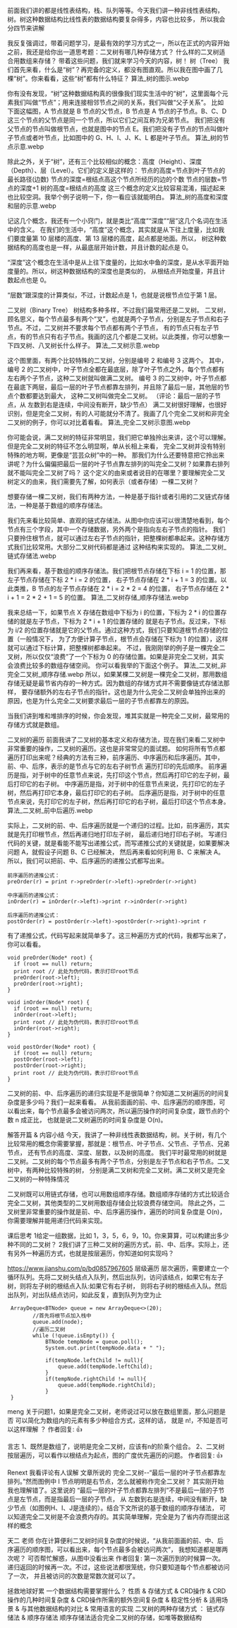 前面我们讲的都是线性表结构，栈、队列等等。今天我们讲一种非线性表结构，树。树这种数据结构比线性表的数据结构要复杂得多，内容也比较多，
 所以我会分四节来讲解

我反复强调过，带着问题学习，是最有效的学习方式之一，所以在正式的内容开始之前，我还是给你出一道思考题：二叉树有哪几种存储方式？
  什么样的二叉树适合用数组来存储？
带着这些问题，我们就来学习今天的内容，树！
树（Tree）
我们首先来看，什么是“树”？再完备的定义，都没有图直观。所以我在图中画了几棵“树”。你来看看，这些“树”都有什么特征？
算法_树的图示.webp

你有没有发现，“树”这种数据结构真的很像我们现实生活中的“树”，这里面每个元素我们叫做“节点”；用来连接相邻节点之间的关系，我们叫做“父子关系”。
比如下面这幅图，A 节点就是 B 节点的父节点，B 节点是 A 节点的子节点。B、C、D 这三个节点的父节点是同一个节点，所以它们之间互称为兄弟节点。
我们把没有父节点的节点叫做根节点，也就是图中的节点 E。我们把没有子节点的节点叫做叶子节点或者叶节点，比如图中的 G、H、I、J、K、L 都是叶子节点。
算法_树的节点示意.webp

除此之外，关于“树”，还有三个比较相似的概念：高度（Height）、深度（Depth）、层（Level）。它们的定义是这样的：
节点的高度=节点到叶子节点的最长路径(边数)
节点的深度=根结点高这个节点所经历的边的个数
节点的层数=节点的深度+1
树的高度=根结点的高度
这三个概念的定义比较容易混淆，描述起来也比较空洞。我举个例子说明一下，你一看应该就能明白。
算法_树的高度和深度和层的示意.webp

记这几个概念，我还有一个小窍门，就是类比“高度”“深度”“层”这几个名词在生活中的含义。
在我们的生活中，“高度”这个概念，其实就是从下往上度量，比如我们要度量第 10 层楼的高度、第 13 层楼的高度，起点都是地面。所以，
  树这种数据结构的高度也是一样，从最底层开始计数，并且计数的起点是 0。

“深度”这个概念在生活中是从上往下度量的，比如水中鱼的深度，是从水平面开始度量的。所以，树这种数据结构的深度也是类似的，
  从根结点开始度量，并且计数起点也是 0。

“层数”跟深度的计算类似，不过，计数起点是 1，也就是说根节点位于第 1 层。

二叉树（Binary Tree）
树结构多种多样，不过我们最常用还是二叉树。
二叉树，顾名思义，每个节点最多有两个“叉”，也就是两个子节点，分别是左子节点和右子节点。不过，二叉树并不要求每个节点都有两个子节点，
  有的节点只有左子节点，有的节点只有右子节点。我画的这几个都是二叉树。以此类推，你可以想象一下四叉树、八叉树长什么样子。
算法_二叉树示意.webp

这个图里面，有两个比较特殊的二叉树，分别是编号 2 和编号 3 这两个。
其中，编号 2 的二叉树中，叶子节点全都在最底层，除了叶子节点之外，每个节点都有左右两个子节点，这种二叉树就叫做满二叉树。
编号 3 的二叉树中，叶子节点都在最底下两层，最后一层的叶子节点都靠左排列，并且除了最后一层，其他层的节点个数都要达到最大，
  这种二叉树叫做完全二叉树。 （评论：最后一层的子节点，从 左数到右是连续，中间没有断开，缺少节点）
满二叉树很好理解，也很好识别，但是完全二叉树，有的人可能就分不清了。我画了几个完全二叉树和非完全二叉树的例子，你可以对比着看看。
算法_完全二叉树示意图.webp

你可能会说，满二叉树的特征非常明显，我们把它单独拎出来讲，这个可以理解。但是完全二叉树的特征不怎么明显啊，单从长相上来看，
  完全二叉树并没有特别特殊的地方啊，更像是“芸芸众树”中的一种。
那我们为什么还要特意把它拎出来讲呢？为什么偏偏把最后一层的叶子节点靠左排列的叫完全二叉树？如果靠右排列就不能叫完全二叉树了吗？
这个定义的由来或者说目的在哪里？要理解完全二叉树定义的由来，我们需要先了解，如何表示（或者存储）一棵二叉树？

想要存储一棵二叉树，我们有两种方法，一种是基于指针或者引用的二叉链式存储法，一种是基于数组的顺序存储法。

我们先来看比较简单、直观的链式存储法。从图中你应该可以很清楚地看到，每个节点有三个字段，其中一个存储数据，另外两个是指向左右子节点的指针。
 我们只要拎住根节点，就可以通过左右子节点的指针，把整棵树都串起来。这种存储方式我们比较常用。大部分二叉树代码都是通过
 这种结构来实现的。
算法_二叉树_链式存储法.webp

我们再来看，基于数组的顺序存储法。我们把根节点存储在下标 i = 1 的位置，那左子节点存储在下标 2 * i = 2 的位置，
  右子节点存储在 2 * i + 1 = 3 的位置。以此类推，B 节点的左子节点存储在 2 * i = 2 * 2 = 4 的位置，
  右子节点存储在 2 * i + 1 = 2 * 2 + 1 = 5 的位置。
算法_二叉树存储_顺序存储法.webp

我来总结一下，如果节点 X 存储在数组中下标为 i 的位置，下标为 2 * i 的位置存储的就是左子节点，下标为 2 * i + 1 的位置存储的
就是右子节点。反过来，下标为 i/2 的位置存储就是它的父节点。通过这种方式，我们只要知道根节点存储的位置（一般情况下，
为了方便计算子节点，根节点会存储在下标为 1 的位置），这样就可以通过下标计算，把整棵树都串起来。
不过，我刚刚举的例子是一棵完全二叉树，所以仅仅“浪费”了一个下标为 0 的存储位置。如果是非完全二叉树，其实会浪费比较多的数组存储空间。
  你可以看我举的下面这个例子。
算法_二叉树_非完全二叉树_顺序存储.webp
所以，如果某棵二叉树是一棵完全二叉树，那用数组存储无疑是最节省内存的一种方式。因为数组的存储方式并不需要像链式存储法那样，
  要存储额外的左右子节点的指针。这也是为什么完全二叉树会单独拎出来的原因，也是为什么完全二叉树要求最后一层的子节点都靠左的原因。

当我们讲到堆和堆排序的时候，你会发现，堆其实就是一种完全二叉树，最常用的存储方式就是数组。

二叉树的遍历
前面我讲了二叉树的基本定义和存储方法，现在我们来看二叉树中非常重要的操作，二叉树的遍历。这也是非常常见的面试题。
如何将所有节点都遍历打印出来呢？经典的方法有三种，前序遍历、中序遍历和后序遍历。其中，前、中、后序，表示的是节点与它的左右子树节点
  遍历打印的先后顺序。
前序遍历是指，对于树中的任意节点来说，先打印这个节点，然后再打印它的左子树，最后打印它的右子树。
中序遍历是指，对于树中的任意节点来说，先打印它的左子树，然后再打印它本身，最后打印它的右子树。
后序遍历是指，对于树中的任意节点来说，先打印它的左子树，然后再打印它的右子树，最后打印这个节点本身。
算法_二叉树_前中后遍历.webp

实际上，二叉树的前、中、后序遍历就是一个递归的过程。比如，前序遍历，其实就是先打印根节点，然后再递归地打印左子树，
  最后递归地打印右子树。
写递归代码的关键，就是看能不能写出递推公式，而写递推公式的关键就是，如果要解决问题 A，就假设子问题 B、C 已经解决，
  然后再来看如何利用 B、C 来解决 A。所以，我们可以把前、中、后序遍历的递推公式都写出来。
```
前序遍历的递推公式：
preOrder(r) = print r->preOrder(r->left)->preOrder(r->right)

中序遍历的递推公式：
inOrder(r) = inOrder(r->left)->print r->inOrder(r->right)

后序遍历的递推公式：
postOrder(r) = postOrder(r->left)->postOrder(r->right)->print r
```

有了递推公式，代码写起来就简单多了。这三种遍历方式的代码，我都写出来了，你可以看看。
```
void preOrder(Node* root) {
  if (root == null) return;
  print root // 此处为伪代码，表示打印root节点
  preOrder(root->left);
  preOrder(root->right);
}

void inOrder(Node* root) {
  if (root == null) return;
  inOrder(root->left);
  print root // 此处为伪代码，表示打印root节点
  inOrder(root->right);
}

void postOrder(Node* root) {
  if (root == null) return;
  postOrder(root->left);
  postOrder(root->right);
  print root // 此处为伪代码，表示打印root节点
}
```
二叉树的前、中、后序遍历的递归实现是不是很简单？你知道二叉树遍历的时间复杂度是多少吗？我们一起来看看。
从我前面画的前、中、后序遍历的顺序图，可以看出来，每个节点最多会被访问两次，所以遍历操作的时间复杂度，跟节点的个数 n 成正比，
  也就是说二叉树遍历的时间复杂度是 O(n)。

解答开篇 & 内容小结
今天，我讲了一种非线性表数据结构，树。关于树，有几个比较常用的概念你需要掌握，那就是：根节点、叶子节点、父节点、子节点、兄弟节点，
  还有节点的高度、深度、层数，以及树的高度。
我们平时最常用的树就是二叉树。二叉树的每个节点最多有两个子节点，分别是左子节点和右子节点。二叉树中，有两种比较特殊的树，
   分别是满二叉树和完全二叉树。满二叉树又是完全二叉树的一种特殊情况

二叉树既可以用链式存储，也可以用数组顺序存储。数组顺序存储的方式比较适合完全二叉树，其他类型的二叉树用数组存储会比较浪费存储空间。
 除此之外，二叉树里非常重要的操作就是前、中、后序遍历操作，遍历的时间复杂度是 O(n)，你需要理解并能用递归代码来实现。

课后思考
1给定一组数据，比如 1，3，5，6，9，10。你来算算，可以构建出多少种不同的二叉树？
2我们讲了三种二叉树的遍历方式，前、中、后序。实际上，还有另外一种遍历方式，也就是按层遍历，你知道如何实现吗？

https://www.jianshu.com/p/bd0857967605
层级遍历
层次遍历，需要建立一个循环队列。先将二叉树头结点入队列，然后出队列，访问该结点，如果它有左子树，则将左子树的根结点入队:如果它有右子树，
  则将右子树的根结点入队。然后出队列，对出队结点访问，如此反复，直到队列为空为止
```
 ArrayDeque<BTNode> queue = new ArrayDeque<>(20);
        //首先将根节点加入栈中
        queue.add(node);
        //遍历二叉树
        while (!queue.isEmpty()) {
            BTNode tempNode = queue.poll();
            System.out.print(tempNode.data + " ");

            if(tempNode.leftChild != null){
                queue.add(tempNode.leftChild);
            }
            if(tempNode.rightChild != null){
                queue.add(tempNode.rightChild);
            }
 }
```


meng
关于问题1，如果是完全二叉树，老师说过可以放在数组里面，那么问题是否 可以简化为数组内的元素有多少种组合方式，这样的话，
就是 n!，不知是否可以这样理解 ？
作者回复: 👍

言志
1、既然是数组了，说明是完全二叉树，应该有n的阶乘个组合。
2、二叉树按层遍历，可以看作以根结点为起点，图的广度优先遍历的问题。
作者回复: 👍

Renext
我看评论有人误解 文章所说的 完全二叉树--“最后一层的叶子节点都靠左排列。”然而图例中 I 节点明明是右节点，怎么就被称作完全二叉树？
其实刚开始我也理解错了。这里说的 “最后一层的叶子节点都靠左排列”不是最后一层的子节点是左节点，而是指最后一层的子节点，
从 左数到右是连续，中间没有断开，缺少节点（如图例H、I、J是连续的）。结合下文所说的基于数组的顺序存储法，
可以知道完全二叉树是不会浪费内存的。其实简单理解，完全是为了省内存而提出这样的概念

天二
老师 你在计算便利二叉树时间复杂度的时候说，“从我前面画的前、中、后序遍历的顺序图，可以看出来，每个节点最多会被访问两次”， 
我想知道都是哪两次呢？ 可否帮忙解惑，从图中没看出来
作者回复: 第一次遍历到的时候算一次。递归返回的时候再一次。不过，这些说法都很笼统，你只要知道每个节点都被访问了一次，
  并且被访问的次数是常数次就可以了。

拯救地球好累
一个数据结构需要掌握什么？
性质 & 存储方式 & CRD操作 & CRD操作的几种时间复杂度 & CRD操作所需的额外空间复杂度 & 稳定性分析 & 适用场景 & 
   与其他数据结构的对比 & 常用语言的实现
二叉树的两种存储方式 ： 链式存储法 & 顺序存储法
顺序存储法适合完全二叉树的存储，如堆等数据结构